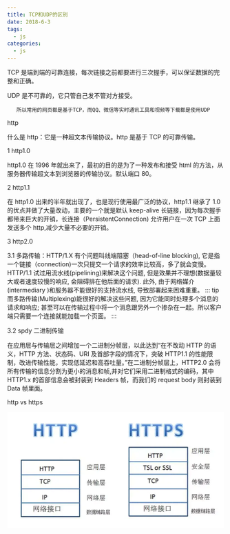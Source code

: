 ```yaml
---
title: TCP和UDP的区别
date: 2018-6-3
tags:
  - js
categories:
  - js
---
```


TCP 是端到端的可靠连接，每次链接之前都要进行三次握手，可以保证数据的完整和正确。

UDP 是不可靠的，它只管自己发不管对方接受。

```tip
   所以常用的网页都是基于TCP，而QQ、微信等实时通讯工具和视频等下载都是使用UDP
```

http

什么是 http：它是一种超文本传输协议。http 是基于 TCP 的可靠传输。

1 http1.0

http1.0 在 1996 年就出来了，最初的目的是为了一种发布和接受 html 的方法，从服务器传输超文本到浏览器的传输协议。默认端口 80。

2 http1.1

在 http1.0 出来的半年就出现了，也是现行使用最广泛的协议，http1.1 继承了 1.0 的优点并做了大量改动，主要的一个就是默认 keep-alive 长链接，因为每次握手都带来巨大的开销，长连接（PersistentConnection) 允许用户在一次 TCP 上面发送多个 http,减少大量不必要的开销。

3 http2.0

3.1 多路传输：HTTP/1.X 有个问题叫线端阻塞（head-of-line blocking), 它是指一个链接（connection)一次只提交一个请求的效率比较高，多了就会变慢。HTTP/1.1 试过用流水线(pipelining)来解决这个问题, 但是效果并不理想(数据量较大或者速度较慢的响应, 会阻碍排在他后面的请求). 此外, 由于网络媒介(intermediary )和服务器不能很好的支持流水线, 导致部署起来困难重重。
::: tip
而多路传输(Multiplexing)能很好的解决这些问题, 因为它能同时处理多个消息的请求和响应; 甚至可以在传输过程中将一个消息跟另外一个掺杂在一起。所以客户端只需要一个连接就能加载一个页面。
:::

3.2 spdy 二进制传输

在应用层与传输层之间增加一个二进制分帧层，以此达到“在不改动 HTTP 的语义，HTTP 方法、状态码、URI 及首部字段的情况下，突破 HTTP1.1 的性能限制，改进传输性能，实现低延迟和高吞吐量。”在二进制分帧层上，HTTP2.0 会将所有传输的信息分割为更小的消息和帧,并对它们采用二进制格式的编码，其中 HTTP1.x 的首部信息会被封装到 Headers 帧，而我们的 request body 则封装到 Data 帧里面。

http vs https

![call](./images/http-https.jpg)
